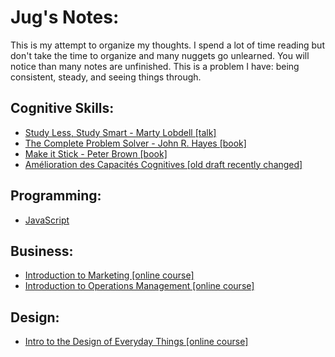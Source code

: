 # Jug's Notes:

This is my attempt to organize my thoughts. I spend a lot of time reading but don't take the time to organize and many nuggets go unlearned. You will notice than many notes are unfinished. This is a problem I have: being consistent, steady, and seeing things through.

## Cognitive Skills:

*	[Study Less, Study Smart - Marty Lobdell [talk]](https://github.com/jhadjar/Notes/blob/master/Cognitive%20Skills/Study%20Less%2C%20Study%20Smart%20-%20Marty%20Lobdell.MD)
*	[The Complete Problem Solver - John R. Hayes [book]](https://github.com/jhadjar/Notes/blob/master/Cognitive%20Skills/Notes%20-%20The%20Complete%20Problem%20Solver%20-%20John%20R.%20Hayes.MD)
* [Make it Stick - Peter Brown [book]](https://github.com/jhadjar/Notes/blob/master/Cognitive%20Skills/Make%20it%20Stick%20-%20Peter%20Brown.pdf)
* [Amélioration des Capacités Cognitives [old draft recently changed]](https://github.com/jhadjar/Notes/blob/master/Cognitive%20Skills/Enhancing%20Cognitive%20Abilities/Abilit%C3%A9s%20Cognitives.pdf)

## Programming:

* [JavaScript](https://github.com/jhadjar/Notes/blob/master/Programming/JavaScript/JavaScript%20Notes.MD)

## Business:

* [Introduction to Marketing [online course]](https://github.com/jhadjar/Notes/blob/master/Business/Introduction%20to%20Marketing%20-%20Notes.pdf)
* [Introduction to Operations Management [online course]](https://github.com/jhadjar/Notes/blob/master/Business/Introduction%20to%20Operations%20Management%20-%20Notes.pdf)

## Design:

*	[Intro to the Design of Everyday Things [online course]](https://github.com/jhadjar/Notes/blob/master/Design/Intro%20to%20the%20Design%20of%20Everyday%20Things.MD)
